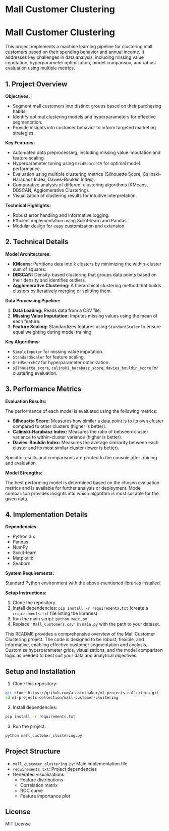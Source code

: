 # Mall Customer Clustering

# Mall Customer Clustering

This project implements a machine learning pipeline for clustering mall customers based on their spending behavior and annual income. It addresses key challenges in data analysis, including missing value imputation, hyperparameter optimization, model comparison, and robust evaluation using multiple metrics.

## 1. Project Overview

**Objectives:**

* Segment mall customers into distinct groups based on their purchasing habits.
* Identify optimal clustering models and hyperparameters for effective segmentation.
* Provide insights into customer behavior to inform targeted marketing strategies.

**Key Features:**

* Automated data preprocessing, including missing value imputation and feature scaling.
* Hyperparameter tuning using `GridSearchCV` for optimal model performance.
* Evaluation using multiple clustering metrics (Silhouette Score, Calinski-Harabasz Index, Davies-Bouldin Index).
* Comparative analysis of different clustering algorithms (KMeans, DBSCAN, Agglomerative Clustering).
* Visualization of clustering results for intuitive interpretation.

**Technical Highlights:**

* Robust error handling and informative logging.
* Efficient implementation using Scikit-learn and Pandas.
* Modular design for easy customization and extension.

## 2. Technical Details

**Model Architectures:**

* **KMeans:** Partitions data into *k* clusters by minimizing the within-cluster sum of squares.
* **DBSCAN:** Density-based clustering that groups data points based on their density and identifies outliers.
* **Agglomerative Clustering:**  A hierarchical clustering method that builds clusters by iteratively merging or splitting them.

**Data Processing Pipeline:**

1. **Data Loading:** Reads data from a CSV file.
2. **Missing Value Imputation:**  Imputes missing values using the mean of each feature.
3. **Feature Scaling:** Standardizes features using `StandardScaler` to ensure equal weighting during model training.

**Key Algorithms:**

* `SimpleImputer` for missing value imputation.
* `StandardScaler` for feature scaling.
* `GridSearchCV` for hyperparameter optimization.
* `silhouette_score`, `calinski_harabasz_score`, `davies_bouldin_score` for clustering evaluation.


## 3. Performance Metrics

**Evaluation Results:**

The performance of each model is evaluated using the following metrics:

* **Silhouette Score:** Measures how similar a data point is to its own cluster compared to other clusters (higher is better).
* **Calinski-Harabasz Index:** Measures the ratio of between-cluster variance to within-cluster variance (higher is better).
* **Davies-Bouldin Index:** Measures the average similarity between each cluster and its most similar cluster (lower is better).

Specific results and comparisons are printed to the console after training and evaluation.

**Model Strengths:**

The best performing model is determined based on the chosen evaluation metrics and is available for further analysis or deployment.  Model comparison provides insights into which algorithm is most suitable for the given data.


## 4. Implementation Details

**Dependencies:**

* Python 3.x
* Pandas
* NumPy
* Scikit-learn
* Matplotlib
* Seaborn

**System Requirements:**

Standard Python environment with the above-mentioned libraries installed.

**Setup Instructions:**

1. Clone the repository.
2. Install dependencies:  `pip install -r requirements.txt` (create a `requirements.txt` file listing the libraries).
3. Run the main script: `python main.py`
4. Replace `'Mall_Customers.csv'` in `main.py` with the path to your dataset.


This README provides a comprehensive overview of the Mall Customer Clustering project. The code is designed to be robust, flexible, and informative, enabling effective customer segmentation and analysis.  Customize hyperparameter grids, visualizations, and the model comparison logic as needed to best suit your data and analytical objectives.


## Setup and Installation

1. Clone this repository:
```bash
git clone https://github.com/arastuthakur/ml-projects-collection.git
cd ml-projects-collection/mall-customer-clustering
```

2. Install dependencies:
```bash
pip install -r requirements.txt
```

3. Run the project:
```bash
python mall_customer_clustering.py
```

## Project Structure

- `mall_customer_clustering.py`: Main implementation file
- `requirements.txt`: Project dependencies
- Generated visualizations:
  - Feature distributions
  - Correlation matrix
  - ROC curve
  - Feature importance plot

## License

MIT License
